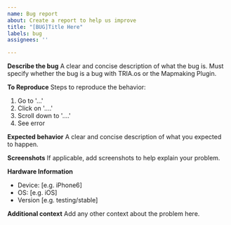 ```yaml
---
name: Bug report
about: Create a report to help us improve
title: "[BUG]Title Here"
labels: bug
assignees: ''

---
```


**Describe the bug**
A clear and concise description of what the bug is. Must specify whether the bug is a bug with TRIA.os or the Mapmaking Plugin.

**To Reproduce**
Steps to reproduce the behavior:
1. Go to '...'
2. Click on '....'
3. Scroll down to '....'
4. See error

**Expected behavior**
A clear and concise description of what you expected to happen.

**Screenshots**
If applicable, add screenshots to help explain your problem.

**Hardware Information**
 - Device: [e.g. iPhone6]
 - OS: [e.g. iOS]
 - Version [e.g. testing/stable]


**Additional context**
Add any other context about the problem here.
